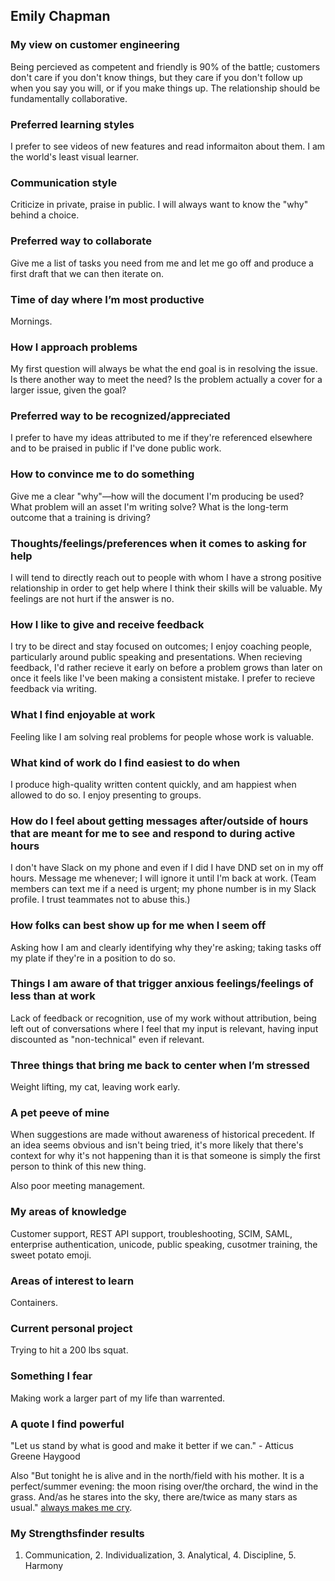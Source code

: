 ## Emily Chapman

### My view on customer engineering

Being percieved as competent and friendly is 90% of the battle; customers don't care if you don't know things, but they care if you don't follow up when you say you will, or if you make things up. The relationship should be fundamentally collaborative.

### Preferred learning styles

I prefer to see videos of new features and read informaiton about them. I am the world's least visual learner.

### Communication style

Criticize in private, praise in public. I will always want to know the "why" behind a choice.

### Preferred way to collaborate

Give me a list of tasks you need from me and let me go off and produce a first draft that we can then iterate on.

### Time of day where I’m most productive

Mornings.

### How I approach problems

My first question will always be what the end goal is in resolving the issue. Is there another way to meet the need? Is the problem actually a cover for a larger issue, given the goal?

### Preferred way to be recognized/appreciated

I prefer to have my ideas attributed to me if they're referenced elsewhere and to be praised in public if I've done public work.

### How to convince me to do something

Give me a clear "why"—how will the document I'm producing be used? What problem will an asset I'm writing solve? What is the long-term outcome that a training is driving?

### Thoughts/feelings/preferences when it comes to asking for help

I will tend to directly reach out to people with whom I have a strong positive relationship in order to get help where I think their skills will be valuable. My feelings are not hurt if the answer is no.

### How I like to give and receive feedback

I try to be direct and stay focused on outcomes; I enjoy coaching people, particularly around public speaking and presentations. When recieving feedback, I'd rather recieve it early on before a problem grows than later on once it feels like I've been making a consistent mistake. I prefer to recieve feedback via writing.

### What I find enjoyable at work

Feeling like I am solving real problems for people whose work is valuable.

### What kind of work do I find easiest to do when

I produce high-quality written content quickly, and am happiest when allowed to do so. I enjoy presenting to groups.

### How do I feel about getting messages after/outside of hours that are meant for me to see and respond to during active hours

I don't have Slack on my phone and even if I did I have DND set on in my off hours. Message me whenever; I will ignore it until I'm back at work. (Team members can text me if a need is urgent; my phone number is in my Slack profile. I trust teammates not to abuse this.)

### How folks can best show up for me when I seem off

Asking how I am and clearly identifying why they're asking; taking tasks off my plate if they're in a position to do so.

### Things I am aware of that trigger anxious feelings/feelings of less than at work

Lack of feedback or recognition, use of my work without attribution, being left out of conversations where I feel that my input is relevant, having input discounted as "non-technical" even if relevant.

### Three things that bring me back to center when I’m stressed

Weight lifting, my cat, leaving work early.

### A pet peeve of mine

When suggestions are made without awareness of historical precedent. If an idea seems obvious and isn't being tried, it's more likely that there's context for why it's not happening than it is that someone is simply the first person to think of this new thing.

Also poor meeting management.

### My areas of knowledge

Customer support, REST API support, troubleshooting, SCIM, SAML, enterprise authentication, unicode, public speaking, cusotmer training, the sweet potato emoji.

### Areas of interest to learn

Containers.

### Current personal project

Trying to hit a 200 lbs squat.

### Something I fear

Making work a larger part of my life than warrented.

### A quote I find powerful

"Let us stand by what is good and make it better if we can." - Atticus Greene Haygood

Also "But tonight he is alive and in the north/field with his mother. It is a perfect/summer evening: the moon rising over/the orchard, the wind in the grass. And/as he stares into the sky, there are/twice as many stars as usual." [always makes me cry](https://rolfpotts.com/two-headed-calf-by-laura-gilpin/).

### My Strengthsfinder results

1. Communication, 2. Individualization, 3. Analytical, 4. Discipline, 5. Harmony
